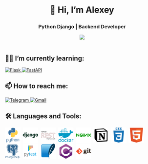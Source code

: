 # <p align=center>👋 Hi, I’m Alexey</p>
### <p align=center>Python Django | Backend Developer</p>
<div id="header" align="center">
  <img src="https://media.giphy.com/media/M9gbBd9nbDrOTu1Mqx/giphy.gif" width="100"/>
</div>
<div>
  <img src="https://komarev.com/ghpvc/?username=PracticName&style=flat-square&color=blue" alt=""/>
</div>


## :man_technologist: I’m currently learning:
<!---
<div>  
  <img src="https://github.com/devicons/devicon/blob/master/icons/flask/flask-original-wordmark.svg" title="Flask"  alt="Flask" width="80" height="80"/>&nbsp;
  <img src="https://github.com/devicons/devicon/blob/master/icons/fastapi/fastapi-original-wordmark.svg" title="FastAPI" **alt="FastAPI" width="80" height="80"/>
</div>
--->
<div id="tcnlg">
  <a href="https://flask.palletsprojects.com/en/3.0.x/">
    <img src="https://img.shields.io/badge/flask-000000?logo=flask&logoColor=white&style=for-the-badge" alt="Flask"/>
  </a>
  <a href="https://fastapi.tiangolo.com/">
    <img src="https://img.shields.io/badge/fastapi-009688?logo=fastapi&logoColor=white&style=for-the-badge" alt="FastAPI"/>
  </a>
</div>

## :mailbox: How to reach me:
<div id="badges">
  <a href="https://t.me/A_VeegA">
    <img src="https://img.shields.io/badge/Telegram-blue?logo=telegram&logoColor=white&style=for-the-badge" alt="Telegram"/>
  </a>
  <a href="mailto:alexey.i.ageev@googlemail.com">
    <img src="https://img.shields.io/badge/gmail-8A2BE2?logo=gmail&logoColor=white&style=for-the-badge" alt="Gmail"/>
  </a>
</div>

## :hammer_and_wrench: Languages and Tools:
<div>
  <img src="https://github.com/devicons/devicon/blob/master/icons/python/python-original-wordmark.svg" title="Python" alt="Python" width="50" height="50"/>&nbsp;
  <img src="https://github.com/devicons/devicon/blob/master/icons/django/django-plain-wordmark.svg" title="Django" alt="Django" width="50" height="50"/>&nbsp;
  <img src="https://github.com/devicons/devicon/blob/master/icons/djangorest/djangorest-original-wordmark.svg" title="DRF" alt="DRF" width="50" height="50"/>&nbsp;
  <img src="https://github.com/devicons/devicon/blob/master/icons/docker/docker-plain-wordmark.svg" title="Docker" alt="Docker" width="50" height="50"/>&nbsp;
  <img src="https://github.com/devicons/devicon/blob/master/icons/nginx/nginx-original.svg" title="Nginx" alt="Nginx" width="50" height="50"/>&nbsp;
  <img src="https://github.com/devicons/devicon/blob/master/icons/notion/notion-original.svg" title="Notion" alt="Notion " width="50" height="50"/>&nbsp;
  <img src="https://github.com/devicons/devicon/blob/master/icons/css3/css3-plain-wordmark.svg"  title="CSS3" alt="CSS" width="50" height="50"/>&nbsp;
  <img src="https://github.com/devicons/devicon/blob/master/icons/html5/html5-original.svg" title="HTML5" alt="HTML" width="50" height="50"/>&nbsp;
  <img src="https://github.com/devicons/devicon/blob/master/icons/postgresql/postgresql-plain-wordmark.svg" title="Postgres" alt="Postgres" width="50" height="50"/>&nbsp;
  <img src="https://github.com/devicons/devicon/blob/master/icons/pytest/pytest-original-wordmark.svg" title="Pytest" alt="Pytest" width="50" height="50"/>&nbsp;
  <img src="https://github.com/devicons/devicon/blob/master/icons/sqlite/sqlite-original.svg" title="sqlite"  alt="sqlite" width="50" height="50"/>&nbsp;
  <img src="https://github.com/devicons/devicon/blob/master/icons/csharp/csharp-original.svg" title="C#"  alt="C#" width="50" height="50"/>&nbsp;
  <img src="https://github.com/devicons/devicon/blob/master/icons/git/git-original-wordmark.svg" title="Git" **alt="Git" width="50" height="50"/>
</div>
<!---
PracticName/PracticName is a ✨ special ✨ repository because its `README.md` (this file) appears on your GitHub profile.
You can click the Preview link to take a look at your changes.
--->
